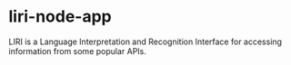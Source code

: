 # liri-node-app
LIRI is a Language Interpretation and Recognition Interface for accessing information from some popular APIs.
